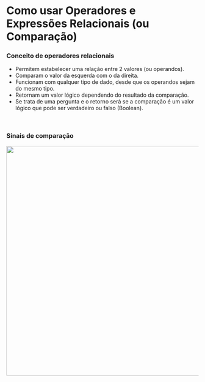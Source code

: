 # Como usar Operadores e Expressões Relacionais (ou Comparação)

### Conceito de operadores relacionais
- Permitem estabelecer uma relação entre 2 valores (ou operandos).
- Comparam o valor da esquerda com o da direita.
- Funcionam com qualquer tipo de dado, desde que os operandos sejam do mesmo tipo.
- Retornam um valor lógico dependendo do resultado da comparação.
- Se trata de uma pergunta e o retorno será se a comparação é um valor lógico que pode ser verdadeiro ou falso (Boolean).
<br/>

### Sinais de comparação
<img src="/Modulo%202%20-%20Variáveis%20tipos%20de%20dados%20e%20operadores/img/004.jpg" width=600px>
<br/>

